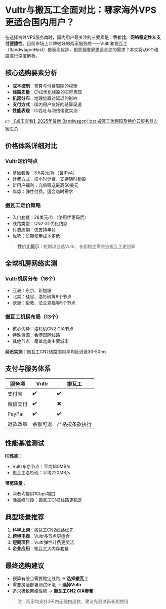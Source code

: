 # Vultr与搬瓦工全面对比：哪家海外VPS更适合国内用户？

在选择海外VPS服务商时，国内用户最关注的三要素是：**性价比**、**网络稳定性**和**支付便捷性**。目前市场上口碑较好的两家服务商——Vultr和搬瓦工（BandwagonHost）都表现优异，但究竟哪家更适合您的需求？本文将从6个维度进行深度解析。

## 核心选购要素分析
- **成本控制**：预算与付费周期的权衡
- **线路质量**：CN2优化线路的实际表现
- **机房分布**：地理位置对延迟的影响
- **支付方式**：国内用户友好的结算渠道
- **性能表现**：IO吞吐与网络带宽实测

👉 [【点击查看】2025年最新 BandwagonHost 搬瓦工优惠码及特价云服务器方案汇总](https://bit.ly/banwagon)

## 价格体系详细对比
### Vultr定价特点
- 基础套餐：3.5美元/月（含IPv4）
- 计费方式：按小时计费，支持随时销毁
- 新用户福利：充值赠送最高50美元
- 优势：弹性付费，适合临时需求

### 搬瓦工定价策略
- 入门套餐：28美元/年（使用优惠码后）
- 线路类型：CN2 GT优化线路
- 付费周期：仅支持年付
- 优势：长期使用成本更低

> **性价比提示**：短期项目选Vultr，长期稳定需求选搬瓦工更划算

## 全球机房网络实测
### Vultr机房分布（16个）
- 亚洲：东京、新加坡
- 北美：硅谷、洛杉矶等8个节点
- 欧洲：伦敦、法兰克福等5个节点

### 搬瓦工机房布局（13个）
- 核心优势：洛杉矶CN2 GIA节点
- 特殊资源：香港国际线路
- 其他节点：覆盖北美主要城市

**延迟实测**：搬瓦工CN2线路国内平均延迟低30-50ms

## 支付与服务体系
| 服务项       | Vultr                | 搬瓦工               |
|--------------|----------------------|---------------------|
| 支付宝       | ✔️                   | ✔️                  |
| 微信支付     | ✔️                   | ✖️                  |
| PayPal       | ✔️                   | ✔️                  |
| 退款政策     | 余额可退             | 严格按条款执行      |

## 性能基准测试
**IO性能**：
- Vultr东京节点：平均180MB/s
- 搬瓦工洛杉矶：平均220MB/s

**带宽质量**：
- 两者均提供1Gbps端口
- 晚高峰时段：搬瓦工CN2线路更稳定

## 典型场景推荐
1. **科学上网**：搬瓦工CN2线路优先
2. **跨境电商**：Vultr多节点更适合
3. **短期项目**：Vultr弹性计费更灵活
4. **企业应用**：搬瓦工大内存套餐

## 最终选购建议
- 预算有限且需要稳定线路 → **选择搬瓦工**
- 需要灵活部署测试环境 → **选择Vultr**
- 追求极致网络性能 → **搬瓦工CN2 GIA套餐**

> 注：两家均支持3天内无理由退款，建议先测试再长期使用